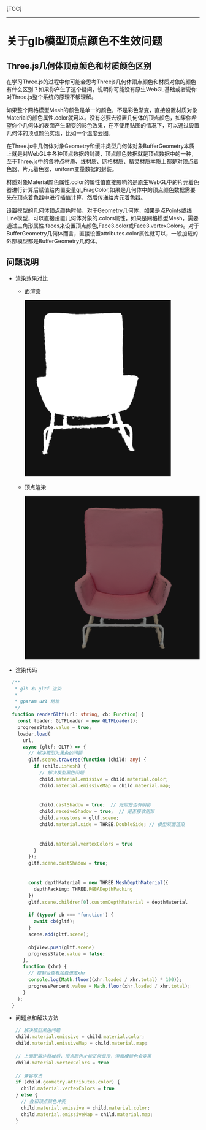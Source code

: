 [TOC]

---

# 关于glb模型顶点颜色不生效问题

## Three.js几何体顶点颜色和材质颜色区别

在学习Three.js的过程中你可能会思考Threejs几何体顶点颜色和材质对象的颜色有什么区别？如果你产生了这个疑问，说明你可能没有原生WebGL基础或者说你对Three.js整个系统的原理不够理解。

如果整个网格模型Mesh的颜色是单一的颜色，不是彩色渐变，直接设置材质对象Material的颜色属性.color就可以。没有必要去设置几何体的顶点颜色，如果你希望你个几何体的表面产生渐变的彩色效果，在不使用贴图的情况下，可以通过设置几何体的顶点颜色实现，比如一个温度云图。

在Three.js中几何体对象Geometry和缓冲类型几何体对象BufferGeometry本质上就是对WebGL中各种顶点数据的封装，顶点颜色数据就是顶点数据中的一种，至于Three.js中的各种点材质、线材质、网格材质、精灵材质本质上都是对顶点着色器、片元着色器、uniform变量数据的封装。

材质对象Material颜色属性.color的属性值直接影响的是原生WebGL中的片元着色器进行计算后赋值给内置变量gl_FragColor,如果是几何体中的顶点颜色数据需要先在顶点着色器中进行插值计算，然后传递给片元着色器。

设置模型的几何体顶点颜色时候，对于Geometry几何体，如果是点Points或线Line模型，可以直接设置几何体对象的.colors属性，如果是网格模型Mesh，需要通过三角形属性.faces来设置顶点颜色,Face3.color或Face3.vertexColors。对于BufferGeometry几何体而言，直接设置attributes.color属性就可以，一般加载的外部模型都是BufferGeometry几何体。

## 问题说明

- 渲染效果对比
  
  - 面渲染
    
    ![](threejs-问题记录.assets/2024-08-01-14-25-44-28c21598eb465b36b7a345957d57d60.png)
  
  - 顶点渲染
    
    ![](threejs-问题记录.assets/2024-08-01-14-25-52-image.png)

- 渲染代码

```typescript
  /**
   * glb 和 gltf 渲染
   *
   * @param url 地址
   */
  function renderGltf(url: string, cb: Function) {
    const loader: GLTFLoader = new GLTFLoader();
    progressState.value = true;
    loader.load(
      url,
      async (gltf: GLTF) => {
        // 解决模型为黑色的问题
        gltf.scene.traverse(function (child: any) {
          if (child.isMesh) {
            // 解决模型黑色问题
            child.material.emissive = child.material.color;
            child.material.emissiveMap = child.material.map;


            child.castShadow = true;  // 光照是否有阴影
            child.receiveShadow = true;  // 是否接收阴影
            child.ancestors = gltf.scene;
            child.material.side = THREE.DoubleSide; // 模型双面渲染


            child.material.vertexColors = true
          }
        });
        gltf.scene.castShadow = true;


        const depthMaterial = new THREE.MeshDepthMaterial({
          depthPacking: THREE.RGBADepthPacking
        })
        gltf.scene.children[0].customDepthMaterial = depthMaterial

        if (typeof cb === 'function') {
          await cb(gltf);
        }
        scene.add(gltf.scene);

        objView.push(gltf.scene)
        progressState.value = false;
      },
      function (xhr) {
        // 控制台查看加载进度xhr
        console.log(Math.floor((xhr.loaded / xhr.total) * 100));
        progressPercent.value = Math.floor(xhr.loaded / xhr.total);
      }
    );
  }
```

- 问题点和解决方法
  
  ```javascript
  // 解决模型黑色问题
  child.material.emissive = child.material.color;
  child.material.emissiveMap = child.material.map;
  
  // 上面配置注释掉后，顶点颜色才能正常显示，但面模颜色会变黑
  child.material.vertexColors = true
  
  // 兼容写法
  if (child.geometry.attributes.color) {
    child.material.vertexColors = true
  } else {
    // 会和顶点颜色冲突
    child.material.emissive = child.material.color;
    child.material.emissiveMap = child.material.map;
  }
  ```

